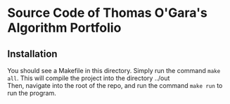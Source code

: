 # Source Code of Thomas O'Gara's Algorithm Portfolio

## Installation
You should see a Makefile in this directory. Simply run the command `make all`.
This will compile the project into the directory ../out    
Then, navigate into the root of the repo, and run the command `make run` to run
the program.
